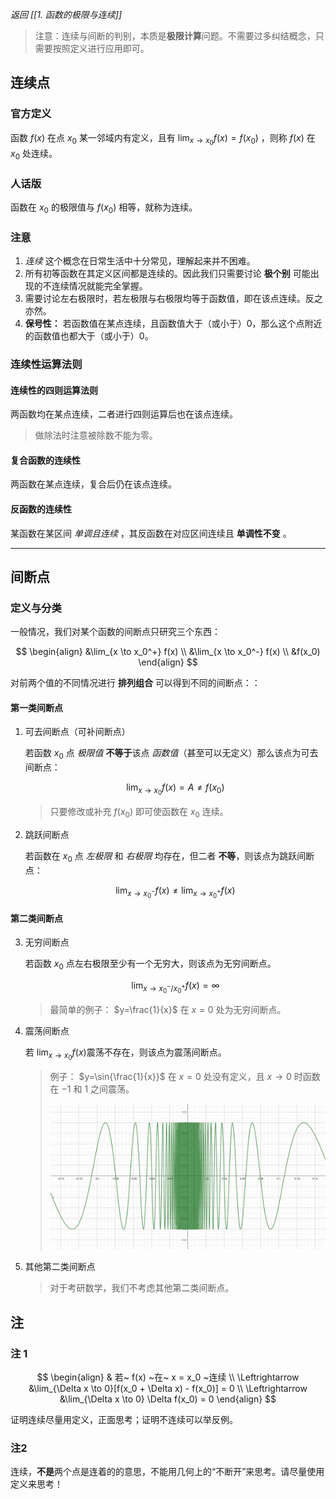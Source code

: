 
*返回 [[1. 函数的极限与连续]]*

> 注意：连续与间断的判别，本质是**极限计算**问题。不需要过多纠结概念，只需要按照定义进行应用即可。

## 连续点

### 官方定义

函数 $f(x)$ 在点 $x_0$ 某一邻域内有定义，且有 $\lim_{x \to x_0}f(x) = f(x_0)$ ，则称 $f(x)$ 在 $x_0$ 处连续。

### 人话版

函数在 $x_0$ 的极限值与 $f(x_0)$ 相等，就称为连续。

### 注意

1. *连续* 这个概念在日常生活中十分常见，理解起来并不困难。
2. 所有初等函数在其定义区间都是连续的。因此我们只需要讨论 **极个别** 可能出现的不连续情况就能完全掌握。
3. 需要讨论左右极限时，若左极限与右极限均等于函数值，即在该点连续。反之亦然。
4. **保号性：** 若函数值在某点连续，且函数值大于（或小于）0，那么这个点附近的函数值也都大于（或小于）0。

### 连续性运算法则

#### 连续性的四则运算法则

两函数均在某点连续，二者进行四则运算后也在该点连续。

> 做除法时注意被除数不能为零。

#### 复合函数的连续性

两函数在某点连续，复合后仍在该点连续。

#### 反函数的连续性

某函数在某区间 *单调且连续* ，其反函数在对应区间连续且 **单调性不变** 。

***

## 间断点

### 定义与分类

一般情况，我们对某个函数的间断点只研究三个东西：

$$
\begin{align}
&\lim_{x \to x_0^+} f(x) \\
&\lim_{x \to x_0^-} f(x) \\
&f(x_0)
\end{align}
$$

对前两个值的不同情况进行 **排列组合** 可以得到不同的间断点：：

#### 第一类间断点

1. 可去间断点（可补间断点）

	若函数 $x_0$ 点 *极限值* **不等于**该点 *函数值*（甚至可以无定义）那么该点为可去间断点：
	
	$$\lim_{x \to x_0} f(x) = A \ne f(x_0)$$
	
	> 只要修改或补充 $f(x_0)$ 即可使函数在 $x_0$ 连续。

2. 跳跃间断点

	若函数在 $x_0$ 点 *左极限* 和 *右极限* 均存在，但二者 **不等**，则该点为跳跃间断点：

	$$\lim_{x \to x_0^-} f(x) \ne \lim_{x \to x_0^+} f(x)$$

#### 第二类间断点

3. 无穷间断点

	若函数 $x_0$ 点左右极限至少有一个无穷大，则该点为无穷间断点。

	$$\lim_{x \to x_0^- / x_0^+} f(x) = \infty$$

	> 最简单的例子： $y=\frac{1}{x}$ 在 $x=0$ 处为无穷间断点。
	
4. 震荡间断点

	若 $\lim_{x \to x_0}f(x)$震荡不存在，则该点为震荡间断点。

	> 例子： $y=\sin{\frac{1}{x}}$ 在 $x=0$ 处没有定义，且 $x \to 0$ 时函数在 $-1$ 和 $1$ 之间震荡。
	>
	> ![swing](/assets/sin(1x).jpg)
	
5. 其他第二类间断点

	> 对于考研数学，我们不考虑其他第二类间断点。
	

## 注

### 注 1

$$
\begin{align}
& 若~ f(x) ~在~ x = x_0 ~连续 \\
\Leftrightarrow &\lim_{\Delta x \to 0}[f(x_0 + \Delta x) - f(x_0)] = 0 \\
\Leftrightarrow &\lim_{\Delta x \to 0} \Delta f(x_0) = 0
\end{align}
$$

证明连续尽量用定义，正面思考；证明不连续可以举反例。

### 注2

连续，**不是**两个点是连着的的意思，不能用几何上的“不断开”来思考。请尽量使用定义来思考！